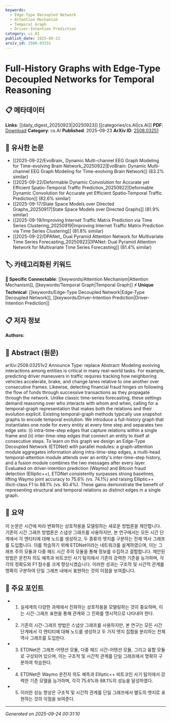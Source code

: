 ```yaml
---
keywords:
  - Edge-Type Decoupled Network
  - Attention Mechanism
  - Temporal Graph
  - Driver-Intention Prediction
category: cs.AI
publish_date: 2025-09-23
arxiv_id: 2508.03251
---
```


<!-- KEYWORD_LINKING_METADATA:
{
  "processed_timestamp": "2025-09-24T00:31:10.307937",
  "vocabulary_version": "1.0",
  "selected_keywords": [
    "Edge-Type Decoupled Network",
    "Attention Mechanism",
    "Temporal Graph",
    "Driver-Intention Prediction"
  ],
  "rejected_keywords": [],
  "similarity_scores": {
    "Edge-Type Decoupled Network": 0.78,
    "Attention Mechanism": 0.82,
    "Temporal Graph": 0.75,
    "Driver-Intention Prediction": 0.72
  },
  "extraction_method": "AI_prompt_based",
  "budget_applied": true,
  "candidates_json": {
    "candidates": [
      {
        "surface": "Edge-Type Decoupled Network",
        "canonical": "Edge-Type Decoupled Network",
        "aliases": [
          "ETDNet"
        ],
        "category": "unique_technical",
        "rationale": "This is a novel architecture introduced in the paper, providing a unique approach to temporal reasoning in graphs.",
        "novelty_score": 0.85,
        "connectivity_score": 0.65,
        "specificity_score": 0.9,
        "link_intent_score": 0.78
      },
      {
        "surface": "Graph-Attention Module",
        "canonical": "Attention Mechanism",
        "aliases": [
          "Graph Attention"
        ],
        "category": "specific_connectable",
        "rationale": "This module is a specific application of the attention mechanism within graph structures, linking to broader attention-based models.",
        "novelty_score": 0.45,
        "connectivity_score": 0.88,
        "specificity_score": 0.7,
        "link_intent_score": 0.82
      },
      {
        "surface": "Temporal-Graph Representation",
        "canonical": "Temporal Graph",
        "aliases": [
          "Temporal Graph Representation"
        ],
        "category": "specific_connectable",
        "rationale": "Temporal graphs are crucial for modeling evolving interactions, connecting with existing graph-based temporal models.",
        "novelty_score": 0.55,
        "connectivity_score": 0.8,
        "specificity_score": 0.78,
        "link_intent_score": 0.75
      },
      {
        "surface": "Driver-Intention Prediction",
        "canonical": "Driver-Intention Prediction",
        "aliases": [
          "Driver Intention"
        ],
        "category": "unique_technical",
        "rationale": "This application area is specific to the paper's experiments and connects to broader predictive modeling tasks.",
        "novelty_score": 0.7,
        "connectivity_score": 0.6,
        "specificity_score": 0.85,
        "link_intent_score": 0.72
      }
    ],
    "ban_list_suggestions": [
      "method",
      "experiment",
      "performance"
    ]
  },
  "decisions": [
    {
      "candidate_surface": "Edge-Type Decoupled Network",
      "resolved_canonical": "Edge-Type Decoupled Network",
      "decision": "linked",
      "scores": {
        "novelty": 0.85,
        "connectivity": 0.65,
        "specificity": 0.9,
        "link_intent": 0.78
      }
    },
    {
      "candidate_surface": "Graph-Attention Module",
      "resolved_canonical": "Attention Mechanism",
      "decision": "linked",
      "scores": {
        "novelty": 0.45,
        "connectivity": 0.88,
        "specificity": 0.7,
        "link_intent": 0.82
      }
    },
    {
      "candidate_surface": "Temporal-Graph Representation",
      "resolved_canonical": "Temporal Graph",
      "decision": "linked",
      "scores": {
        "novelty": 0.55,
        "connectivity": 0.8,
        "specificity": 0.78,
        "link_intent": 0.75
      }
    },
    {
      "candidate_surface": "Driver-Intention Prediction",
      "resolved_canonical": "Driver-Intention Prediction",
      "decision": "linked",
      "scores": {
        "novelty": 0.7,
        "connectivity": 0.6,
        "specificity": 0.85,
        "link_intent": 0.72
      }
    }
  ]
}
-->

# Full-History Graphs with Edge-Type Decoupled Networks for Temporal Reasoning

## 📋 메타데이터

**Links**: [[daily_digest_20250923|20250923]] [[categories/cs.AI|cs.AI]]
**PDF**: [Download](https://arxiv.org/pdf/2508.03251.pdf)
**Category**: cs.AI
**Published**: 2025-09-23
**ArXiv ID**: [2508.03251](https://arxiv.org/abs/2508.03251)

## 🔗 유사한 논문
- [[2025-09-22/EvoBrain_ Dynamic Multi-channel EEG Graph Modeling for Time-evolving Brain Network_20250922|EvoBrain: Dynamic Multi-channel EEG Graph Modeling for Time-evolving Brain Network]] (83.2% similar)
- [[2025-09-22/Deformable Dynamic Convolution for Accurate yet Efficient Spatio-Temporal Traffic Prediction_20250922|Deformable Dynamic Convolution for Accurate yet Efficient Spatio-Temporal Traffic Prediction]] (82.6% similar)
- [[2025-09-17/State Space Models over Directed Graphs_20250917|State Space Models over Directed Graphs]] (81.9% similar)
- [[2025-09-19/Improving Internet Traffic Matrix Prediction via Time Series Clustering_20250919|Improving Internet Traffic Matrix Prediction via Time Series Clustering]] (81.8% similar)
- [[2025-09-22/DPANet_ Dual Pyramid Attention Network for Multivariate Time Series Forecasting_20250922|DPANet: Dual Pyramid Attention Network for Multivariate Time Series Forecasting]] (81.4% similar)

## 🏷️ 카테고리화된 키워드
**🔗 Specific Connectable**: [[keywords/Attention Mechanism|Attention Mechanism]], [[keywords/Temporal Graph|Temporal Graph]]
**⚡ Unique Technical**: [[keywords/Edge-Type Decoupled Network|Edge-Type Decoupled Network]], [[keywords/Driver-Intention Prediction|Driver-Intention Prediction]]

## 📋 저자 정보

**Authors:** 

## 📄 Abstract (원문)

arXiv:2508.03251v2 Announce Type: replace 
Abstract: Modeling evolving interactions among entities is critical in many real-world tasks. For example, predicting driver maneuvers in traffic requires tracking how neighboring vehicles accelerate, brake, and change lanes relative to one another over consecutive frames. Likewise, detecting financial fraud hinges on following the flow of funds through successive transactions as they propagate through the network. Unlike classic time-series forecasting, these settings demand reasoning over who interacts with whom and when, calling for a temporal-graph representation that makes both the relations and their evolution explicit. Existing temporal-graph methods typically use snapshot graphs to encode temporal evolution. We introduce a full-history graph that instantiates one node for every entity at every time step and separates two edge sets: (i) intra-time-step edges that capture relations within a single frame and (ii) inter-time-step edges that connect an entity to itself at consecutive steps. To learn on this graph we design an Edge-Type Decoupled Network (ETDNet) with parallel modules: a graph-attention module aggregates information along intra-time-step edges, a multi-head temporal-attention module attends over an entity's inter-time-step history, and a fusion module combines the two messages after every layer. Evaluated on driver-intention prediction (Waymo) and Bitcoin fraud detection (Elliptic++), ETDNet consistently surpasses strong baselines, lifting Waymo joint accuracy to 75.6\% (vs. 74.1\%) and raising Elliptic++ illicit-class F1 to 88.1\% (vs. 60.4\%). These gains demonstrate the benefit of representing structural and temporal relations as distinct edges in a single graph.

## 📝 요약

이 논문은 시간에 따라 변화하는 상호작용을 모델링하는 새로운 방법론을 제안합니다. 기존의 시간 그래프 방법론은 스냅샷 그래프를 사용하지만, 본 연구에서는 모든 시간 단계에서 각 엔티티에 대해 노드를 생성하고, 두 종류의 엣지를 구분하는 전체 역사 그래프를 도입합니다. 이를 학습하기 위해 ETDNet이라는 네트워크를 설계하였으며, 이는 그래프 주의 모듈과 다중 헤드 시간 주의 모듈을 통해 정보를 수집하고 결합합니다. 제안된 방법은 운전자 의도 예측과 비트코인 사기 탐지에서 기존의 강력한 기준을 능가하며, 각각의 정확도와 F1 점수를 크게 향상시켰습니다. 이러한 성과는 구조적 및 시간적 관계를 명확히 구분하여 단일 그래프 내에서 표현하는 것의 이점을 보여줍니다.

## 🎯 주요 포인트

- 1. 실세계의 다양한 과제에서 진화하는 상호작용을 모델링하는 것이 중요하며, 이는 시간-그래프 표현을 통해 관계와 그 진화를 명시적으로 나타내야 한다.
- 2. 기존의 시간-그래프 방법은 스냅샷 그래프를 사용하지만, 본 연구는 모든 시간 단계에서 각 엔티티에 대해 노드를 생성하고 두 가지 엣지 집합을 분리하는 전체 역사 그래프를 도입한다.
- 3. ETDNet은 그래프-어텐션 모듈, 다중 헤드 시간-어텐션 모듈, 그리고 융합 모듈로 구성되어 있으며, 이는 구조적 및 시간적 관계를 단일 그래프에서 명확히 구분하여 학습한다.
- 4. ETDNet은 Waymo 운전자 의도 예측과 Elliptic++ 비트코인 사기 탐지에서 강력한 기준 모델을 능가하며, 각각 75.6%와 88.1%의 성능을 달성하였다.
- 5. 이러한 성능 향상은 구조적 및 시간적 관계를 단일 그래프에서 별도의 엣지로 표현하는 것의 이점을 보여준다.


---

*Generated on 2025-09-24 00:31:10*